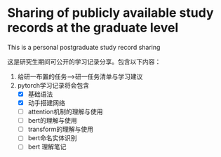 # Sharing of publicly available study records at the graduate level
 This is a personal postgraduate study record sharing

这是研究生期间可公开的学习记录分享。包含以下内容：
1. 给研一布置的任务-->研一任务清单与学习建议
2. pytorch学习记录将会包含    
   - [x] 基础语法    
   - [x] 动手搭建网络
   - [ ] attention机制的理解与使用
   - [ ] bert的理解与使用
   - [ ] transform的理解与使用
   - [ ] bert命名实体识别
   - [ ] bert 理解笔记

